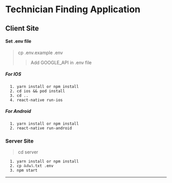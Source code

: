 # Technician Finding Application
## Client Site

#### Set .env file
> cp .env.example .env
>> Add GOOGLE_API in .env file

##### For IOS
```
  1. yarn install or npm install
  2. cd ios && pod install
  3. cd ..
  4. react-native run-ios
```
##### For Android
```
  1. yarn install or npm install
  2. react-native run-android
```



### Server Site
> cd server
```
  1. yarn install or npm install 
  2. cp อีเอ็นวี.txt .env
  3. npm start
```
---
